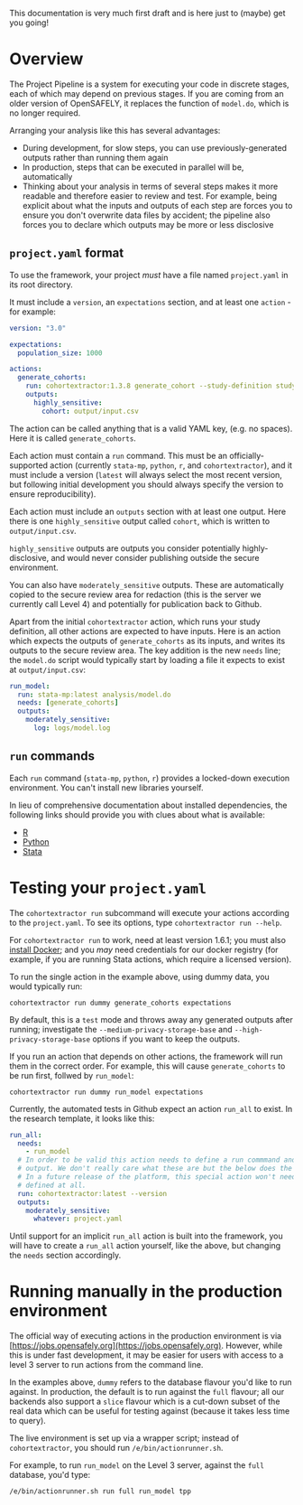This documentation is very much first draft and is here just to (maybe) get you going!

# Overview

The Project Pipeline is a system for executing your code in discrete stages, each of which may depend on previous stages. If you are coming from an older version of OpenSAFELY, it replaces the function of `model.do`, which is no longer required.

Arranging your analysis like this has several advantages:

- During development, for slow steps, you can use previously-generated outputs rather than running them again
- In production, steps that can be executed in parallel will be, automatically
- Thinking about your analysis in terms of several steps makes it more readable and therefore easier to review and test. For example, being explicit about what the inputs and outputs of each step are forces you to ensure you don't overwrite data files by accident; the pipeline also forces you to declare which outputs may be more or less disclosive

## `project.yaml` format

To use the framework, your project _must_ have a file named `project.yaml` in its root directory.

It must include a `version`, an `expectations` section, and at least one `action` - for example:

```yaml
version: "3.0"

expectations:
  population_size: 1000

actions:
  generate_cohorts:
    run: cohortextractor:1.3.8 generate_cohort --study-definition study_definition
    outputs:
      highly_sensitive:
        cohort: output/input.csv
```

The action can be called anything that is a valid YAML key, (e.g. no spaces). Here it is called `generate_cohorts`.

Each action must contain a `run` command. This must be an officially-supported action (currently `stata-mp`, `python`, `r`, and `cohortextractor`), and it must include a version (`latest` will always select the most recent version, but following initial development you should always specify the version to ensure reproducibility).

Each action must include an `outputs` section with at least one output. Here there is one `highly_sensitive` output called `cohort`, which is written to `output/input.csv`.

`highly_sensitive` outputs are outputs you consider potentially highly-disclosive, and would never consider publishing outside the secure environment.

You can also have `moderately_sensitive` outputs. These are automatically copied to the secure review area for redaction (this is the server we currently call Level 4) and potentially for publication back to Github.

Apart from the initial `cohortextractor` action, which runs your study definition, all other actions are expected to have inputs. Here is an action which expects the outputs of `generate_cohorts` as its inputs, and writes its outputs to the secure review area. The key addition is the new `needs` line; the `model.do` script would typically start by loading a file it expects to exist at `output/input.csv`:

```yaml
run_model:
  run: stata-mp:latest analysis/model.do
  needs: [generate_cohorts]
  outputs:
    moderately_sensitive:
      log: logs/model.log
```

## `run` commands

Each `run` command (`stata-mp`, `python`, `r`) provides a locked-down execution environment. You can't install new libraries yourself.

In lieu of comprehensive documentation about installed dependencies, the following links should provide you with clues about what is available:

- [R](https://github.com/opensafely/r-docker/blob/master/Dockerfile#L34-L79)
- [Python](https://github.com/opensafely/jupyter-docker/blob/master/requirements.txt)
- [Stata](https://github.com/opensafely/stata-docker/tree/master/libraries)

# Testing your `project.yaml`

The `cohortextractor run` subcommand will execute your actions according to the `project.yaml`. To see its options, type `cohortextractor run --help`.

For `cohortextractor run` to work, need at least version 1.6.1; you must also
[install Docker](installing_docker.md); and you _may_ need credentials for our
docker registry (for example, if you are running Stata actions, which require a
licensed version).

To run the single action in the example above, using dummy data, you would typically run:

    cohortextractor run dummy generate_cohorts expectations

By default, this is a `test` mode and throws away any generated outputs after running; investigate the `--medium-privacy-storage-base` and `--high-privacy-storage-base` options if you want to keep the outputs.

If you run an action that depends on other actions, the framework will run them
in the correct order. For example, this will cause `generate_cohorts` to be run first, follwed by `run_model`:

    cohortextractor run dummy run_model expectations

Currently, the automated tests in Github expect an action `run_all` to exist.
In the research template, it looks like this:

```yaml
run_all:
  needs:
    - run_model
  # In order to be valid this action needs to define a run commmand and some
  # output. We don't really care what these are but the below does the trick.
  # In a future release of the platform, this special action won't need to be
  # defined at all.
  run: cohortextractor:latest --version
  outputs:
    moderately_sensitive:
      whatever: project.yaml
```

Until support for an implicit `run_all` action is built into the framework, you will have to create a `run_all` action yourself, like the above, but changing the `needs` section accordingly.

# Running manually in the production environment

The official way of executing actions in the production environment is via [https://jobs.opensafely.org](https://jobs.opensafely.org). However, while this is under fast development, it may be easier for users with access to a level 3 server to run actions from the command line.

In the examples above, `dummy` refers to the database flavour you'd like to run against. In production, the default is to run against the `full` flavour; all our backends also support a `slice` flavour which is a cut-down subset of the real data which can be useful for testing against (because it takes less time to query).

The live environment is set up via a wrapper script; instead of `cohortextractor`, you should run `/e/bin/actionrunner.sh`.

For example, to run `run_model` on the Level 3 server, against the `full` database, you'd type:

    /e/bin/actionrunner.sh run full run_model tpp
